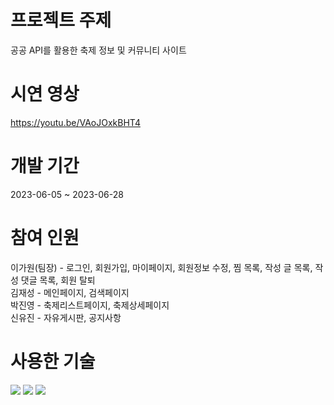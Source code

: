 # 프로젝트 주제
공공 API를 활용한 축제 정보 및 커뮤니티 사이트

# 시연 영상
https://youtu.be/VAoJOxkBHT4

# 개발 기간
2023-06-05 ~ 2023-06-28

# 참여 인원
이가원(팀장) - 로그인, 회원가입, 마이페이지, 회원정보 수정, 찜 목록, 작성 글 목록, 작성 댓글 목록, 회원 탈퇴 <br>
김재성 - 메인페이지, 검색페이지 <br>
박진영 - 축제리스트페이지, 축제상세페이지 <br>
신유진 - 자유게시판, 공지사항 <br>

# 사용한 기술
<img src="https://img.shields.io/badge/PHP-777BB4?style=flat-square&logo=php&logoColor=white"/> <img src="https://img.shields.io/badge/MariaDB-003545?style=flat-square&logo=mariaDB&logoColor=white"/> <img src="https://img.shields.io/badge/Laravel-FF2D20?style=flat-square&logo=Laravel&logoColor=white"/>